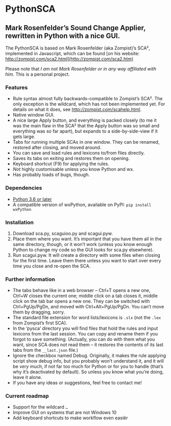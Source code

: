 # PythonSCA
## Mark Rosenfelder’s Sound Change Applier, rewritten in Python with a nice GUI.

The PythonSCA is based on Mark Rosenfelder (aka Zompist)’s SCA², implemented in Javascript, which can be found [on his website: http://zompist.com/sca2.html](http://zompist.com/sca2.htm)

Please note that *I am not Mark Rosenfelder or in any way affiliated with him.* This is a personal project.

### Features
- Rule syntax almost fully backwards-compatible to Zompist’s SCA². The only exception is the wildcard, which has not been implemented yet. For details on what it does, see http://zompist.com/scahelp.html.
- Native window GUI.
- A nice large Apply button, and everything is packed closely (to me it was the main flaw in the SCA² that the Apply button was so small and everything was so far apart), but expands to a side-by-side-view if it gets large.
- Tabs for running multiple SCAs in one window. They can be renamed, restored after closing, and moved around.
- You can save and load rules and lexicons to/from files directly.
- Saves its tabs on exiting and restores them on opening.
- Keyboard shortcut (F9) for applying the rules.
- *Not* highly customisable unless you know Python and wx.
- Has probably loads of bugs, though.

### Dependencies
- [Python 3.6 or later](https://www.python.org/downloads/)
- A compatible version of wxPython, available on PyPI: `pip install wxPython`

### Installation
1. Download sca.py, scaguioo.py and scagui.pyw.
2. Place them where you want. It’s important that you have them all in the same directory, though, or it won’t work (unless you know enough Python to change my code so the GUI looks for sca.py elsewhere).
3. Run scagui.pyw. It will create a directory with some files when closing for the first time. Leave them there unless you want to start over every time you close and re-open the SCA.

### Further information
- The tabs behave like in a web browser – Ctrl+T opens a new one, Ctrl+W closes the current one; middle click on a tab closes it, middle click on the tab bar opens a new one. They can be switched with Ctrl+PgUp/PgDn, and moved with Ctrl+Alt+PgUp/PgDn. You can’t move them by dragging, sorry.
- The standard file extension for word lists/lexicons is `.slx` (not the `.lex` from Zompist’s first SCA).
- In the ‘pysca’ directory you will find files that hold the rules and input lexicons from the last session. You can copy and rename them if you forgot to save something. (Actually, you can do with them what you want, since SCA does not read them – it restores the contents of its last tabs from the `__last.json` file.)
- Ignore the checkbox named Debug. Originally, it makes the rule applying script show debug info, but you probably won’t understand it, and it will be *very* much, if not far too much for Python or for you to handle (that’s why it’s deactivated by default). So unless you know what you’re doing, leave it alone.
- If you have any ideas or suggestions, feel free to contact me!

### Current roadmap
- Support for the wildcard `…`
- Improve GUI on systems that are not Windows 10
- Add keyboard shortcuts to make workflow even easiër
